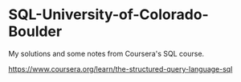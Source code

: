 # SQL-University-of-Colorado-Boulder

My solutions and some notes from Coursera's SQL course.

https://www.coursera.org/learn/the-structured-query-language-sql
